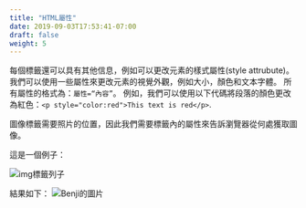 ```yaml
---
title: "HTML屬性"
date: 2019-09-03T17:53:41-07:00
draft: false
weight: 5
---
```


每個標籤還可以具有其他信息，例如可以更改元素的樣式屬性(style attrubute)。 我們可以使用一些屬性來更改元素的視覺外觀，例如大小，顏色和文本字體。
所有屬性的格式為：`屬性=“內容”`。 例如，我們可以使用以下代碼將段落的顏色更改為紅色：`<p style="color:red">This text is red</p>`.

圖像標籤需要照片的位置，因此我們需要標籤內的屬性來告訴瀏覽器從何處獲取圖像。

這是一個例子：

![img標籤列子](../media/attribute-sm.png "img標籤列子")

結果如下：
![Benji的圖片](https://qyatda.dm.files.1drv.com/y4mTmthbnZl8R4dmLmzkmrlFe1Wg8V1YoXSQp0JIvJJQgPK_IC6O3oWMQXXqUH386u9cNsKg-8kUV8ec4_TvC5eUFUrgkdZeRHJ95uQ0nUbgO_BO3_33cWBUkS9KUqvZhSDYcn9h037DYIPnmUerzBJ1XyjbhSseOhdpDJXya8Cn__51WxOdTygEpsC9NA4NriAZXjTizgUsiNu1qYIo-1B7w?width=495&height=660&cropmode=none "Benji的圖片")